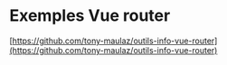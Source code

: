 # Exemples Vue router
[https://github.com/tony-maulaz/outils-info-vue-router](https://github.com/tony-maulaz/outils-info-vue-router)
